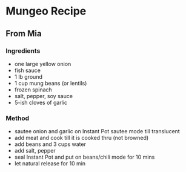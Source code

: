 # Mungeo Recipe
## From Mia

### Ingredients
 - one large yellow onion
 - fish sauce 
 - 1 lb ground 
 - 1 cup mung beans (or lentils)
 - frozen spinach
 - salt, pepper, soy sauce
 - 5-ish cloves of garlic 

### Method
 - sautee onion and garlic on Instant Pot sautee mode till translucent
 - add meat and cook till it is cooked thru (not browned)
 - add beans and 3 cups water
 - add salt, pepper 
 - seal Instant Pot and put on beans/chili mode for 10 mins
 - let natural release for 10 min 

